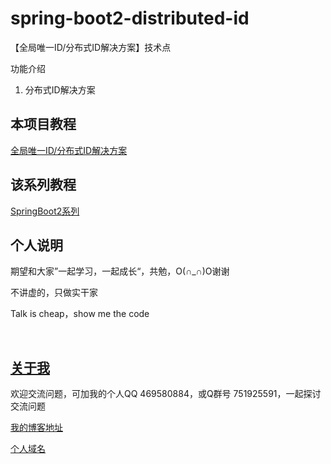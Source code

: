 # spring-boot2-distributed-id

【全局唯一ID/分布式ID解决方案】技术点

功能介绍

1. 分布式ID解决方案

## 本项目教程

[全局唯一ID/分布式ID解决方案](https://hemin.blog.csdn.net/article/details/96483588)

## 该系列教程

[SpringBoot2系列](https://blog.csdn.net/hemin1003/column/info/40170)

## 个人说明

期望和大家”一起学习，一起成长“，共勉，O(∩_∩)O谢谢

不讲虚的，只做实干家

Talk is cheap，show me the code

<br/>


## [关于我](http://heminit.com/about/)

欢迎交流问题，可加我的个人QQ 469580884，或Q群号 751925591，一起探讨交流问题

[我的博客地址](http://blog.csdn.net/hemin1003)

[个人域名](http://heminit.com)